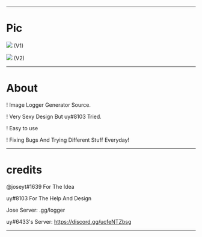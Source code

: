 
----------

# Pic
<img src="https://i.gyazo.com/f8f60cba5fbfa2b5aa7d73e0ce7a73d1.png"/></a> (V1)

<img src="https://i.ibb.co/DwxgSPF/feen.png"/></a> (V2)

----------

# About
! Image Logger Generator Source.

! Very Sexy Design But uy#8103 Tried.

! Easy to use

! Fixing Bugs And Trying Different Stuff Everyday!

----------

# credits
@joseyt#1639 For The Idea 

uy#8103 For The Help And Design

Jose Server: .gg/logger

uy#6433's Server: https://discord.gg/ucfeNTZbsg

----------
